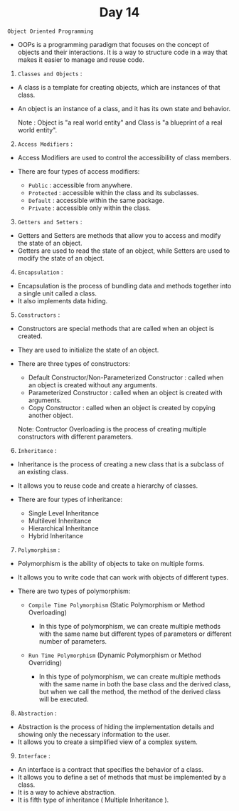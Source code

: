 <h1 align="center">Day 14</h1>

`Object Oriented Programming`

- OOPs is a programming paradigm that focuses on the concept of objects and their interactions. It is a way to structure code in a way that makes it easier to manage and reuse code.

1. `Classes and Objects` :

- A class is a template for creating objects, which are instances of that class.
- An object is an instance of a class, and it has its own state and behavior.

  Note : Object is "a real world entity" and Class is "a blueprint of a real world entity".

2. `Access Modifiers` :

- Access Modifiers are used to control the accessibility of class members.

- There are four types of access modifiers:
  - `Public` : accessible from anywhere.
  - `Protected` : accessible within the class and its subclasses.
  - `Default` : accessible within the same package.
  - `Private` : accessible only within the class.

3. `Getters and Setters` :

- Getters and Setters are methods that allow you to access and modify the state of an object.
- Getters are used to read the state of an object, while Setters are used to modify the state of an object.

4. `Encapsulation` :

- Encapsulation is the process of bundling data and methods together into a single unit called a class.
- It also implements data hiding.

5. `Constructors` :

- Constructors are special methods that are called when an object is created.
- They are used to initialize the state of an object.

- There are three types of constructors:

  - Default Constructor/Non-Parameterized Constructor : called when an object is created without any arguments.
  - Parameterized Constructor : called when an object is created with arguments.
  - Copy Constructor : called when an object is created by copying another object.

  Note: Contructor Overloading is the process of creating multiple constructors with different parameters.

6. `Inheritance` :

- Inheritance is the process of creating a new class that is a subclass of an existing class.
- It allows you to reuse code and create a hierarchy of classes.

- There are four types of inheritance:

  - Single Level Inheritance
  - Multilevel Inheritance
  - Hierarchical Inheritance
  - Hybrid Inheritance

7. `Polymorphism` :

- Polymorphism is the ability of objects to take on multiple forms.
- It allows you to write code that can work with objects of different types.

- There are two types of polymorphism:

  - `Compile Time Polymorphism` (Static Polymorphism or Method Overloading)

    - In this type of polymorphism, we can create multiple methods with the same name but different types of parameters or different number of parameters.

  - `Run Time Polymorphism` (Dynamic Polymorphism or Method Overriding)

    - In this type of polymorphism, we can create multiple methods with the same name in both the base class and the derived class, but when we call the method, the method of the derived class will be executed.

8. `Abstraction` :

- Abstraction is the process of hiding the implementation details and showing only the necessary information to the user.
- It allows you to create a simplified view of a complex system.

9. `Interface` :

- An interface is a contract that specifies the behavior of a class.
- It allows you to define a set of methods that must be implemented by a class.
- It is a way to achieve abstraction.
- It is fifth type of inheritance ( Multiple Inheritance ).
